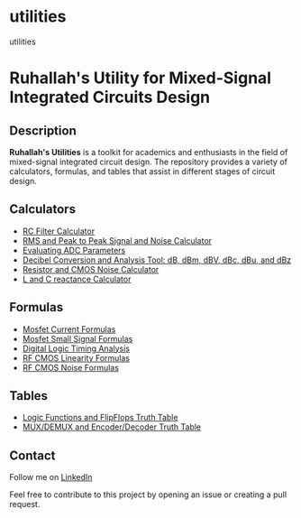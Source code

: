 # utilities
utilities
# Ruhallah's Utility for Mixed-Signal Integrated Circuits Design

## Description
**Ruhallah's Utilities** is a toolkit for academics and enthusiasts in the field of mixed-signal integrated circuit design. The repository provides a variety of calculators, formulas, and tables that assist in different stages of circuit design.

## Calculators
- [RC Filter Calculator](/utilities/calculator/rc_cal.html)
- [RMS and Peak to Peak Signal and Noise Calculator](./signal_and_noise_calculator.html)
- [Evaluating ADC Parameters](./adc.html)
- [Decibel Conversion and Analysis Tool: dB, dBm, dBV, dBc, dBu, and dBz](./cal/dB_cal.html)
- [Resistor and CMOS Noise Calculator](./rf_noise_cal.html)
- [L and C reactance Calculator](./reactance.html)

## Formulas
- [Mosfet Current Formulas](./mosfet_formulas.html)
- [Mosfet Small Signal Formulas](./mosfet_smallsignal.html)
- [Digital Logic Timing Analysis](./logic_timing.html)
- [RF CMOS Linearity Formulas](./rf_linearity.html)
- [RF CMOS Noise Formulas](./rf_noise.html)

## Tables
- [Logic Functions and FlipFlops Truth Table](./logics_and_flipflops.html)
- [MUX/DEMUX and Encoder/Decoder Truth Table](./mux_code.html)

## Contact
Follow me on [LinkedIn](https://www.linkedin.com/in/seyed-ruhallah-qasemi-29828513a/)

Feel free to contribute to this project by opening an issue or creating a pull request.
